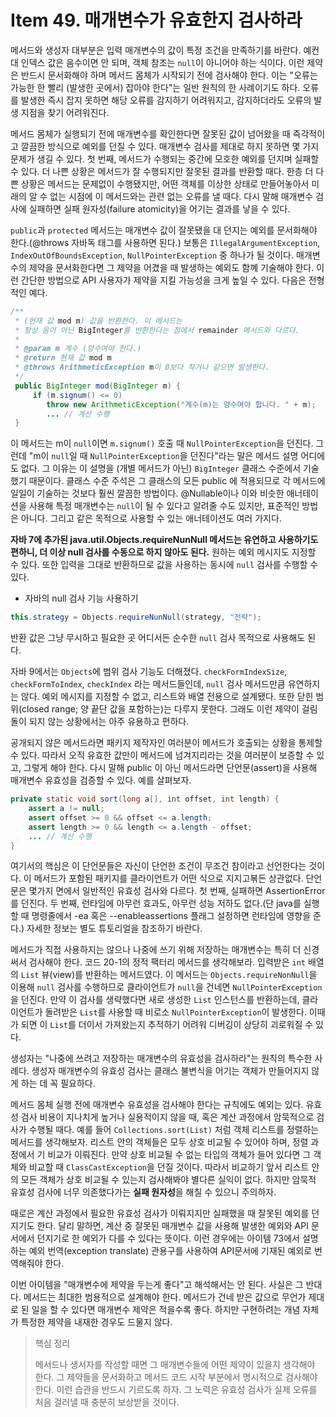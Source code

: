 # Item 49. 매개변수가 유효한지 검사하라

메서드와 생성자 대부분은 입력 매개변수의 값이 특정 조건을 만족하기를 바란다. 예컨대 인덱스 값은 음수이면 안 되며, 객체 참조는 `null`이 아니어야 하는 식이다. 이런 제약은 반드시 문서화해야 하며 메서드 몸체가 시작되기 전에 검사해야 한다. 이는 "오류는 가능한 한 빨리 (발생한 곳에서) 잡아야 한다"는 일반 원칙의 한 사례이기도 하다. 오류를 발생한 즉시 잡지 못하면 해당 오류를 감지하기 어려워지고, 감지하더라도 오류의 발생 지점을 찾기 어려워진다.

메서드 몸체가 실행되기 전에 매개변수를 확인한다면 잘못된 값이 넘어왔을 때 즉각적이고 깔끔한 방식으로 예외를 던질 수 있다. 매개변수 검사를 제대로 하지 못하면 몇 가지 문제가 생길 수 있다. 첫 번째, 메서드가 수행되는 중간에 모호한 예외를 던지며 실패할 수 있다. 더 나쁜 상황은 메서드가 잘 수행되지만 잘못된 결과를 반환할 때다. 한층 더 다쁜 상황은 메서드는 문제없이 수행됐지만, 어떤 객체를 이상한 상태로 만들어놓아서 미래의 알 수 없는 시점에 이 메서드와는 관련 없는 오류를 낼 때다. 다시 말해 매개변수 검사에 실패하면 실패 원자성(failure atomicity)을 어기는 결과를 낳을 수 있다.

`public`과 `protected` 메서드는 매개변수 값이 잘못됐을 대 던지는 예외를 문서화해야 한다.(@throws 자바독 태그를 사용하면 된다.) 보통은 `IllegalArgumentException`, `IndexOutOfBoundsException`, `NullPointerException` 중 하나가 될 것이다. 매개변수의 제약을 문서화한다면 그 제약을 어겼을 때 발생하는 예외도 함꼐 기술해야 한다. 이런 간단한 방법으로 API 사용자가 제약을 지킬 가능성을 크게 높일 수 있다. 다음은 전형적인 예다.

```java
/**
 * (현재 값 mod m) 값을 반환한다. 이 메서드는
 * 항상 음이 아닌 BigInteger를 반환한다는 점에서 remainder 메서드와 다르다.
 *
 * @param m 계수 (양수여야 한다.)
 * @return 현재 값 mod m
 * @throws ArithmeticException m이 0보다 작거나 같으면 발생한다.
 */
 public BigInteger mod(BigInteger m) {
     if (m.signum() <= 0)
        throw new ArithmeticException("계수(m)는 양수여야 합니다. " + m);
        ... // 계산 수행
 }
```

이 메서드는 m이 `null`이면 `m.signum()` 호출 때 `NullPointerException`을 던진다. 그런데 "m이 `null`일 때 `NullPointerException`을 던진다"라는 말은 메서드 설명 어디에도 없다. 그 이유는 이 설명을 (개별 메서드가 아닌) `BigInteger` 클래스 수준에서 기술했기 때문이다. 클래스 수준 주석은 그 클래스의 모든 public 에 적용되므로 각 메서드에 일일이 기술하는 것보다 훨씬 깔끔한 방법이다. @Nullable이나 이와 비슷한 애너테이션을 사용해 특정 매개변수는 `null`이 될 수 있다고 알려줄 수도 있지만, 표준적인 방법은 아니다. 그리고 같은 목적으로 사용할 수 있는 애너테이션도 여러 가지다.

**자바 7에 추가된 java.util.Objects.requireNunNull 메서드는 유연하고 사용하기도 편하니, 더 이상 null 검사를 수동으로 하지 않아도 된다.** 원하는 예외 메시지도 지정할 수 있다. 또한 입력을 그대로 반환하므로 값을 사용하는 동시에 `null` 검사를 수행할 수 있다.

* 자바의 null 검사 기능 사용하기

```java
this.strategy = Objects.requireNunNull(strategy, "전략");
```

반환 값은 그냥 무시하고 필요한 곳 어디서든 순수한 `null` 검사 목적으로 사용해도 된다.

자바 9에서는 `Objects`에 범위 검사 기능도 더해졌다. `checkFormIndexSize`, `checkFormToIndex`, `checkIndex` 라는 메서드들인데, `null` 검사 메서드만큼 유연하지는 않다. 예외 메시지를 지정할 수 없고, 리스트와 배열 전용으로 설계됐다. 또한 닫힌 범위(closed range; 양 끝단 값을 포함하는)는 다루지 못한다. 그래도 이런 제약이 걸림돌이 되지 않는 상황에서는 아주 유용하고 편하다.

공개되지 않은 메서드라면 패키지 제작자인 여러분이 메서드가 호출되는 상황을 통제할 수 있다. 따라서 오직 유효한 값만이 메서드에 넘겨지리라는 것을 여러분이 보증할 수 있고, 그렇게 해야 한다. 다시 말해 public 이 아닌 메서드라면 단언문(assert)을 사용해 매개변수 유효성을 검증할 수 있다. 예를 살펴보자.

```java
private static void sort(long a[], int offset, int length) {
    assert a != null;
    assert offset >= 0 && offset <= a.length;
    assert length >= 0 && length <= a.length - offset;
    ... // 계산 수행
}
```

여기서의 핵심은 이 단언문들은 자신이 단언한 조건이 무조건 참이라고 선언한다는 것이다. 이 메서드가 포함된 패키지를 클라이언트가 어떤 식으로 지지고볶든 상관없다. 단언문은 몇가지 면에서 일반적인 유효성 검사와 다르다. 첫 번째, 실패하면 AssertionError를 던진다. 두 번째, 런타임에 아무런 효과도, 아무런 성능 저하도 없다.(단 java를 실행할 때 명령줄에서 -ea 혹은 --enableassertions 플래그 설정하면 런타임에 영향을 준다.) 자세한 정보는 별도 튜토리얼을 참조하기 바란다.

메서드가 직접 사용하지는 않으나 나중에 쓰기 위해 저장하는 매개변수는 특히 더 신경 써서 검사해야 한다. 코드 20-1의 정적 팩터리 메서드를 생각해보라. 입력받은 `int` 배열의 `List` 뷰(view)를 반환하는 메서드였다. 이 메서드는 `Objects.requireNonNull`을 이용해 `null` 검사를 수행하므로 클라이언트가 `null`을 건네면 `NullPointerException`을 던진다. 만약 이 검사를 생략했다면 새로 생성한 `List` 인스턴스를 반환하는데, 클라이언트가 돌려받은 `List`를 사용할 때 비로소 `NullPointerException`이 발생한다. 이때가 되면 이 `List`를 더이서 가져왔는지 추적하기 어려워 디버깅이 상당히 괴로워질 수 있다.

생성자는 "나중에 쓰려고 저장하는 매개변수의 유효성을 검사하라"는 원칙의 특수한 사례다. 생성자 매개변수의 유효성 검사는 클래스 불변식을 어기는 객체가 만들어지지 않게 하는 데 꼭 필요하다.

메서드 몸체 실행 전에 매개변수 유효성을 검사해야 한다는 규칙에도 예외는 있다. 유효성 검사 비용이 지나치게 높거나 실용적이지 않을 때, 혹은 계산 과정에서 암묵적으로 검사가 수행될 때다. 예를 들어 `Collections.sort(List)` 처럼 객체 리스트를 정렬하는 메서드를 생각해보자. 리스트 안의 객체들은 모두 상호 비교될 수 있어야 하며, 정렬 과정에서 기 비교가 이뤄진다. 만약 상호 비교될 수 없는 타입의 객체가 들어 있다면 그 객체와 비교할 때 `ClassCastException`을 던질 것이다. 따라서 비교하기 앞서 리스트 안의 모든 객체가 상호 비교될 수 있는지 검사해봐야 별다른 실익이 없다. 하지만 암묵적 유효성 검사에 너무 의존했다가는 **실패 원자성**을 해칠 수 있으니 주의하자.

때로은 계산 과정에서 필요한 유효성 검사가 이뤄지지만 실패했을 때 잘못된 예외를 던지기도 한다. 달리 말하면, 계산 중 잘못된 매개변수 값을 사용해 발생한 예외와 API 문서에서 던지기로 한 예외가 다를 수 있다는 뜻이다. 이런 경우에는 아이템 73에서 설명하는 예외 번역(exception translate) 관용구를 사용하여 API문서에 기재된 예외로 번역해줘야 한다.

이번 아이템을 "매개변수에 제약을 두는게 좋다"고 해석해서는 안 된다. 사실은 그 반대다. 메서드는 최대한 범용적으로 설계해야 한다. 메서드가 건네 받은 값으로 무언가 제대로 된 일을 할 수 있다면 매개변수 제약은 적을수록 좋다. 하지만 구현하려는 개념 자체가 특정한 제약을 내재한 경우도 드물지 않다.

> 핵심 정리
>
> 메서드나 생서자를 작성할 때면 그 매개변수들에 어떤 제약이 있을지 생각해야 한다. 그 제약들을 문서화하고 메서드 코드 시작 부분에서 명시적으로 검사해야 한다. 이런 습관을 반드시 기르도록 하자. 그 노력은 유효성 검사가 실제 오류를 처음 걸러낼 때 충분히 보상받을 것이다.